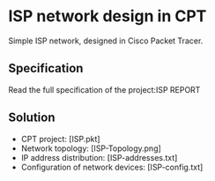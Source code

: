 #  ISP network design in CPT

Simple ISP network, designed in Cisco Packet Tracer.

## Specification

Read the full specification of the project:ISP REPORT

## Solution

- CPT project: [ISP.pkt]
- Network topology: [ISP-Topology.png]
- IP address distribution: [ISP-addresses.txt]
- Configuration of network devices: [ISP-config.txt]
